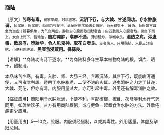 ### 商陆

〔原文〕**苦寒有毒，**<small>诸家辛酸，时珍苦寒。</small>**沉阴下行，与大戟、甘遂同功。疗水肿胀满，**<small>肿属脾，胀属肝。肿则阳气犹行，如单胀而不肿者名臌胀，为木横克土，难治。肿胀朝宽暮急为血虚；朝暮俱急，为气血两虚。肿胀由心腹而散四肢者吉；由四肢而入心腹者危。男自下而上，女自上而下，皆难治。</small>**瘕疝痈肿，喉痹不通，**<small>薄切醋炒，涂喉中良。</small>**湿热之病。泻蛊毒，敷恶疮，堕胎孕，令人见鬼神。取花白者良。**<small>赤者伤人，只堪贴脐，入麝三分捣贴，小便利则肿消。</small>**黑豆汤浸蒸用。得蒜良。**

【讲解】**商陆功专泻下逐水。**为商陆科多年生草本植物商陆的根。切片、晒干，醋制用。

本品味苦性寒，有毒。入肺、肾、大肠三经。苦寒沉降，其性下行，既能峻泻通便，又可降泄利尿。适用于水肿胀满，二便不通的实证。逐水消肿之力逊于甘遂、大戟、芫花，但亦有毒，内服用量过大，亦可引起中毒。外用还有解毒消肿之效。

【临证应用】商陆用于水肿胀满，小便不利，可配槟榔、椒目、茯苓等利水行气药同用，如疏凿饮子。古方有用商陆煮粥，或与鲤鱼一起煮食治水肿的方法。外敷疮痈更少应用。

【用量用法】5—10克，煎服。内服须经醋制，以减其毒性。外用适量。体虚及孕妇忌用。
